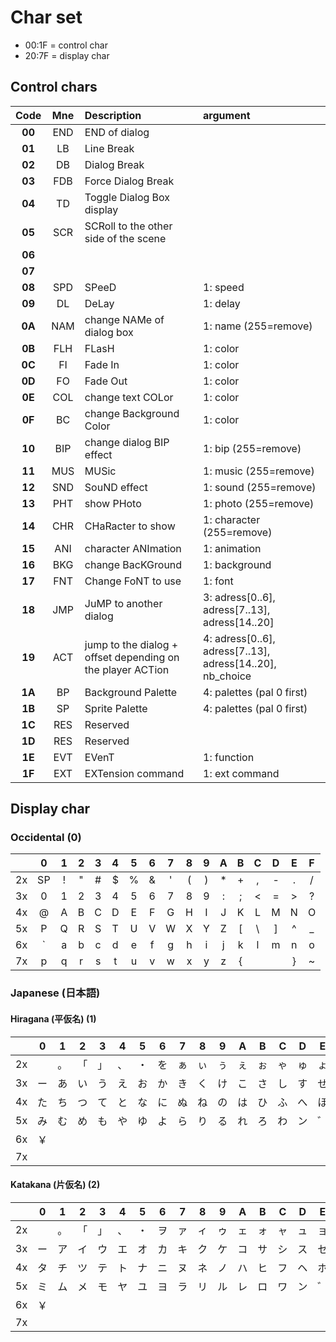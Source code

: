 # Char set

- 00:1F = control char
- 20:7F = display char

## Control chars

|  Code  | Mne | Description                                                        | argument
|:------:|:---:|:-------------------------------------------------------------------|:--------
| **00** | END | END of dialog                                                      |
| **01** | LB  | Line Break                                                         |
| **02** | DB  | Dialog Break                                                       |
| **03** | FDB | Force Dialog Break                                                 |
| **04** | TD  | Toggle Dialog Box display                                          |
| **05** | SCR | SCRoll to the other side of the scene                              |
| **06** |     |                                                                    |
| **07** |     |                                                                    |
| **08** | SPD | SPeeD                                                              | 1: speed
| **09** | DL  | DeLay                                                              | 1: delay
| **0A** | NAM | change NAMe of dialog box                                          | 1: name (255=remove)
| **0B** | FLH | FLasH                                                              | 1: color
| **0C** | FI  | Fade In                                                            | 1: color
| **0D** | FO  | Fade Out                                                           | 1: color
| **0E** | COL | change text COLor                                                  | 1: color
| **0F** | BC  | change Background Color                                            | 1: color
| **10** | BIP | change dialog BIP effect                                           | 1: bip (255=remove)
| **11** | MUS | MUSic                                                              | 1: music (255=remove)
| **12** | SND | SouND effect                                                       | 1: sound (255=remove)
| **13** | PHT | show PHoto                                                         | 1: photo (255=remove)
| **14** | CHR | CHaRacter to show                                                  | 1: character (255=remove)
| **15** | ANI | character ANImation                                                | 1: animation
| **16** | BKG | change BacKGround                                                  | 1: background
| **17** | FNT | Change FoNT to use                                                 | 1: font
| **18** | JMP | JuMP to another dialog                                             | 3: adress\[0..6\], adress\[7..13\], adress\[14..20\]
| **19** | ACT | jump to the dialog + offset depending on the player ACTion         | 4: adress\[0..6\], adress\[7..13\], adress\[14..20\], nb_choice
| **1A** | BP  | Background Palette                                                 | 4: palettes (pal 0 first)
| **1B** | SP  | Sprite Palette                                                     | 4: palettes (pal 0 first)
| **1C** | RES | Reserved                                                           |
| **1D** | RES | Reserved                                                           |
| **1E** | EVT | EVenT                                                              | 1: function
| **1F** | EXT | EXTension command                                                  | 1: ext command

## Display char

### Occidental (0)

|   | 0 | 1 | 2 | 3 | 4 | 5 | 6 | 7 | 8 | 9 | A | B | C | D | E | F |
|:--|:-:|:-:|:-:|:-:|:-:|:-:|:-:|:-:|:-:|:-:|:-:|:-:|:-:|:-:|:-:|:-:|
|2x | SP| ! | " | # | $ | % | & | ' | ( | ) | * | + | , | - | . | / |
|3x | 0 | 1 | 2 | 3 | 4 | 5 | 6 | 7 | 8 | 9 | : | ; | < | = | > | ? |
|4x | @ | A | B | C | D | E | F | G | H | I | J | K | L | M | N | O |
|5x | P | Q | R | S | T | U | V | W | X | Y | Z | [ | \ | ] | ^ | _ |
|6x | ` | a | b | c | d | e | f | g | h | i | j | k | l | m | n | o |
|7x | p | q | r | s | t | u | v | w | x | y | z | { | | | } | ~ |   |

### Japanese (日本語)

#### Hiragana (平仮名) (1)

|   | 0 | 1 | 2 | 3 | 4 | 5 | 6 | 7 | 8 | 9 | A | B | C | D | E | F |
|:--|:-:|:-:|:-:|:-:|:-:|:-:|:-:|:-:|:-:|:-:|:-:|:-:|:-:|:-:|:-:|:-:|
|2x |   | 。 | 「 | 」 | 、 | ・  | を | ぁ | ぃ | ぅ | ぇ | ぉ | ゃ | ゅ | ょ | っ |
|3x | ー | あ | い | う | え  | お | か | き | く | け | こ | さ | し | す | せ  | そ |
|4x | た | ち | つ | て | と  | な | に | ぬ | ね | の | は | ひ | ふ | へ | ほ  | ま |
|5x | み | む | め | も | や  | ゆ | よ | ら | り | る | れ | ろ | わ | ン | ゛ | ゜ |
|6x | ￥ |   |   |   |   |   |   |   |   |   |   |   |   |   |   |   |
|7x |   |   |   |   |   |   |   |   |   |   |   |   |   |   |   |   |

#### Katakana (片仮名) (2)

|   | 0 | 1 | 2 | 3 | 4 | 5 | 6 | 7 | 8 | 9 | A | B | C | D | E | F |
|:--|:-:|:-:|:-:|:-:|:-:|:-:|:-:|:-:|:-:|:-:|:-:|:-:|:-:|:-:|:-:|:-:|
|2x |   | 。 | 「 | 」 | 、 | ・  | ヲ | ァ | ィ | ゥ | ェ | ォ | ャ | ュ | ョ | ッ |
|3x | ー | ア | イ | ウ | エ  | オ | カ | キ | ク | ケ | コ | サ | シ | ス | セ  | ソ |
|4x | タ | チ | ツ | テ | ト  | ナ | ニ | ヌ | ネ | ノ | ハ | ヒ | フ | ヘ | ホ  | マ |
|5x | ミ | ム | メ | モ | ヤ  | ユ | ヨ | ラ | リ | ル | レ | ロ | ワ | ン | ゛ | ゜ |
|6x | ￥ |   |   |   |   |   |   |   |   |   |   |   |   |   |   |   |
|7x |   |   |   |   |   |   |   |   |   |   |   |   |   |   |   |   |

